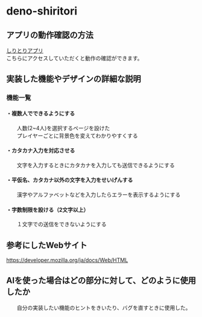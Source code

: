 ﻿# deno-shiritori
 
## アプリの動作確認の方法
  [しりとりアプリ](https://fynd-deno-shirit-21.deno.dev/)  
  こちらにアクセスしていただくと動作の確認ができます。  

## 実装した機能やデザインの詳細な説明 
### 機能一覧
#### ・複数人でできるようにする  
　　人数(2~4人)を選択するページを設けた  
  　　プレイヤーごとに背景色を変えてわかりやすくする
#### ・カタカナ入力を対応させる  
　　文字を入力するときにカタカナを入力しても送信できるようにする
#### ・平仮名、カタカナ以外の文字を入力をせいげんする  
　　漢字やアルファベットなどを入力したらエラーを表示するようにする
#### ・字数制限を設ける（2文字以上）
　　１文字での送信をできないようにする
## 参考にしたWebサイト
https://developer.mozilla.org/ja/docs/Web/HTML
## AIを使った場合はどの部分に対して、どのように使用したか
　　自分の実装したい機能のヒントをきいたり、バグを直すときに使用した。
